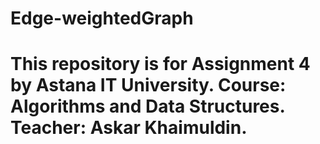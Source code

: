 # Edge-weightedGraph
# This repository is for Assignment 4 by Astana IT University. Course: Algorithms and Data Structures. Teacher: Askar Khaimuldin.
